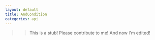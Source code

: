 ```yaml
---
layout: default
title: AndCondition
categories: api
---
```


>>This is a stub!  Please contribute to me!
>>And now I'm edited!

